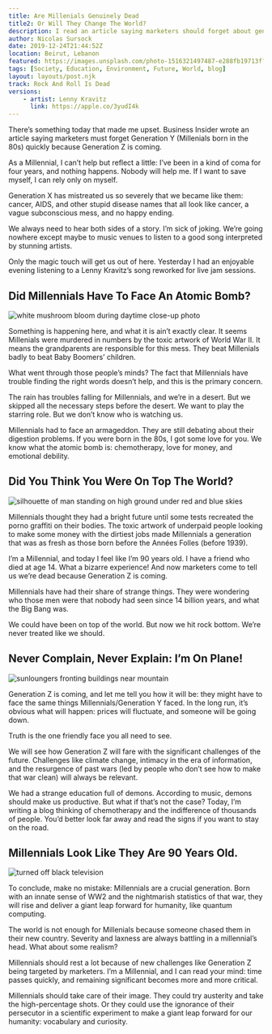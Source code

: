 ```yaml
---
title: Are Millenials Genuinely Dead 
title2: Or Will They Change The World? 
description: I read an article saying marketers should forget about gen Y. But in the future I believe millenials is the generation that will make it right.
author: Nicolas Sursock
date: 2019-12-24T21:44:52Z
location: Beirut, Lebanon
featured: https://images.unsplash.com/photo-1516321497487-e288fb19713f?ixlib=rb-1.2.1&ixid=MnwxMjA3fDB8MHxwaG90by1wYWdlfHx8fGVufDB8fHx8&auto=format&fit=crop
tags: [Society, Education, Environment, Future, World, blog]
layout: layouts/post.njk
track: Rock And Roll Is Dead
versions:
    - artist: Lenny Kravitz
      link: https://apple.co/3yudI4k
---
```


There’s something today that made me upset. Business Insider wrote an article saying marketers must forget Generation Y (Millenials born in the 80s) quickly because Generation Z is coming.

As a Millennial, I can’t help but reflect a little: I’ve been in a kind of coma for four years, and nothing happens. Nobody will help me. If I want to save myself, I can rely only on myself.

Generation X has mistreated us so severely that we became like them: cancer, AIDS, and other stupid disease names that all look like cancer, a vague subconscious mess, and no happy ending.

We always need to hear both sides of a story. I’m sick of joking. We’re going nowhere except maybe to music venues to listen to a good song interpreted by stunning artists.

Only the magic touch will get us out of here. Yesterday I had an enjoyable evening listening to a Lenny Kravitz’s song reworked for live jam sessions.

## Did Millennials Have To Face An Atomic Bomb?

<aside class="md:-mr-56 md:float-right w-full md:w-2/3 md:px-8">
  <img x-intersect.once.ratio-0="$el.src = $el.dataset.src" class="rounded-lg" alt="white mushroom bloom during daytime close-up photo" data-src="https://images.unsplash.com/photo-1550824730-05ededc35e7a?ixlib=rb-1.2.1&ixid=MnwxMjA3fDB8MHxwaG90by1wYWdlfHx8fGVufDB8fHx8&auto=format&fit=crop&q=80&w=800&h=600">
</aside>

Something is happening here, and what it is ain’t exactly clear. It seems Millenials were murdered in numbers by the toxic artwork of World War II. It means the grandparents are responsible for this mess. They beat Millenials badly to beat Baby Boomers’ children.

What went through those people’s minds? The fact that Millennials have trouble finding the right words doesn’t help, and this is the primary concern.

The rain has troubles falling for Millennials, and we’re in a desert. But we skipped all the necessary steps before the desert. We want to play the starring role. But we don’t know who is watching us.

Millennials had to face an armageddon. They are still debating about their digestion problems. If you were born in the 80s, I got some love for you. We know what the atomic bomb is: chemotherapy, love for money, and emotional debility.

## Did You Think You Were On Top The World?

<aside class="md:-ml-56 md:float-left w-full md:w-2/3 md:px-8">
  <img x-intersect.once.ratio-0="$el.src = $el.dataset.src" class="rounded-lg" alt="silhouette of man standing on high ground under red and blue skies" data-src="https://images.unsplash.com/photo-1497561813398-8fcc7a37b567?ixlib=rb-1.2.1&ixid=MnwxMjA3fDB8MHxwaG90by1wYWdlfHx8fGVufDB8fHx8&auto=format&fit=crop&q=80&w=800&h=600">
</aside>

Millennials thought they had a bright future until some tests recreated the porno graffiti on their bodies. The toxic artwork of underpaid people looking to make some money with the dirtiest jobs made Millennials a generation that was as fresh as those born before the Années Folles (before 1939).

I’m a Millennial, and today I feel like I’m 90 years old. I have a friend who died at age 14. What a bizarre experience! And now marketers come to tell us we’re dead because Generation Z is coming.

Millennials have had their share of strange things. They were wondering who those men were that nobody had seen since 14 billion years, and what the Big Bang was.

We could have been on top of the world. But now we hit rock bottom. We’re never treated like we should.

## Never Complain, Never Explain: I’m On Plane!

<aside class="md:-mr-56 md:float-right w-full md:w-2/3 md:px-8">
  <img x-intersect.once.ratio-0="$el.src = $el.dataset.src" class="rounded-lg" alt="sunloungers fronting buildings near mountain" data-src="https://images.unsplash.com/photo-1445019980597-93fa8acb246c?ixlib=rb-1.2.1&ixid=MnwxMjA3fDB8MHxwaG90by1wYWdlfHx8fGVufDB8fHx8&auto=format&fit=crop&q=80&w=800&h=600">
</aside>

Generation Z is coming, and let me tell you how it will be: they might have to face the same things Millennials/Generation Y faced. In the long run, it’s obvious what will happen: prices will fluctuate, and someone will be going down.

Truth is the one friendly face you all need to see.

We will see how Generation Z will fare with the significant challenges of the future. Challenges like climate change, intimacy in the era of information, and the resurgence of past wars (led by people who don’t see how to make that war clean) will always be relevant.

We had a strange education full of demons. According to music, demons should make us productive. But what if that’s not the case? Today, I’m writing a blog thinking of chemotherapy and the indifference of thousands of people. You’d better look far away and read the signs if you want to stay on the road.

## Millennials Look Like They Are 90 Years Old.

<aside class="md:-ml-56 md:float-left w-full md:w-2/3 md:px-8">
  <img x-intersect.once.ratio-0="$el.src = $el.dataset.src" class="rounded-lg" alt="turned off black television" data-src="https://images.unsplash.com/photo-1509281373149-e957c6296406?ixlib=rb-1.2.1&ixid=MnwxMjA3fDB8MHxwaG90by1wYWdlfHx8fGVufDB8fHx8&auto=format&fit=crop&q=80&w=800&h=600">
</aside>

To conclude, make no mistake: Millennials are a crucial generation. Born with an innate sense of WW2 and the nightmarish statistics of that war, they will rise and deliver a giant leap forward for humanity, like quantum computing.

The world is not enough for Millenials because someone chased them in their new country. Severity and laxness are always battling in a millennial’s head. What about some realism?

Millennials should rest a lot because of new challenges like Generation Z being targeted by marketers. I’m a Millennial, and I can read your mind: time passes quickly, and remaining significant becomes more and more critical.

Millennials should take care of their image. They could try austerity and take the high-percentage shots. Or they could use the ignorance of their persecutor in a scientific experiment to make a giant leap forward for our humanity: vocabulary and curiosity.

